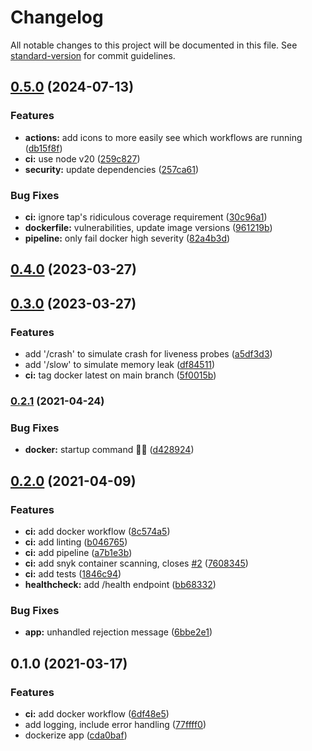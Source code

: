 # Changelog

All notable changes to this project will be documented in this file. See [standard-version](https://github.com/conventional-changelog/standard-version) for commit guidelines.

## [0.5.0](https://github.com/julie-ng/hello-welt/compare/v0.4.0...v0.5.0) (2024-07-13)


### Features

* **actions:** add icons to more easily see which workflows are running ([db15f8f](https://github.com/julie-ng/hello-welt/commit/db15f8f7980815a6c406a0d1b4eaa845b433fba0))
* **ci:** use node v20 ([259c827](https://github.com/julie-ng/hello-welt/commit/259c827d407f2676cf42d194f7e26ba120d36a7e))
* **security:** update dependencies ([257ca61](https://github.com/julie-ng/hello-welt/commit/257ca61049d380a0ab4a4c35396b330e36be308a))


### Bug Fixes

* **ci:** ignore tap's ridiculous coverage requirement ([30c96a1](https://github.com/julie-ng/hello-welt/commit/30c96a17fc75fd0b48fe351d70295dfffea61dad))
* **dockerfile:** vulnerabilities, update image versions ([961219b](https://github.com/julie-ng/hello-welt/commit/961219b3e9db53d2f3f6817a5f51242f4291f408))
* **pipeline:** only fail docker high severity ([82a4b3d](https://github.com/julie-ng/hello-welt/commit/82a4b3d8ef75b29d1752efdc8f53f2813732ca11))

## [0.4.0](https://github.com/julie-ng/hello-welt/compare/v0.3.0...v0.4.0) (2023-03-27)

## [0.3.0](https://github.com/julie-ng/hello-welt/compare/v0.2.1...v0.3.0) (2023-03-27)


### Features

* add '/crash' to simulate crash for liveness probes ([a5df3d3](https://github.com/julie-ng/hello-welt/commit/a5df3d37be81dbdb713d1e9fbc3719ab24757dce))
* add '/slow' to simulate memory leak ([df84511](https://github.com/julie-ng/hello-welt/commit/df845115fa68e0eca4b00862f69039919ca7d968))
* **ci:** tag docker latest on main branch ([5f0015b](https://github.com/julie-ng/hello-welt/commit/5f0015b51178d9ba2b5c46ea01da35b1b4e64a3c))

### [0.2.1](https://github.com/julie-ng/hello-welt/compare/v0.2.0...v0.2.1) (2021-04-24)


### Bug Fixes

* **docker:** startup command 🤦‍♀️ ([d428924](https://github.com/julie-ng/hello-welt/commit/d428924163249599594c7b3a17870c2a5d76dad2))

## [0.2.0](https://github.com/julie-ng/hello-welt/compare/v0.1.0...v0.2.0) (2021-04-09)


### Features

* **ci:** add docker workflow ([8c574a5](https://github.com/julie-ng/hello-welt/commit/8c574a5f4fd7ea65be1fb70b49bdbce7f72b048f))
* **ci:** add linting ([b046765](https://github.com/julie-ng/hello-welt/commit/b046765c130945f9015b337b9555509b16bac40b))
* **ci:** add pipeline ([a7b1e3b](https://github.com/julie-ng/hello-welt/commit/a7b1e3badf79403a13de1c11b89521e39ea0222d))
* **ci:** add snyk container scanning, closes [#2](https://github.com/julie-ng/hello-welt/issues/2) ([7608345](https://github.com/julie-ng/hello-welt/commit/7608345093a0319721c84b9e9c6ef0f152fb4830))
* **ci:** add tests ([1846c94](https://github.com/julie-ng/hello-welt/commit/1846c9437486c1c7ab12b95fe94cbfc05f58ede4))
* **healthcheck:** add /health endpoint ([bb68332](https://github.com/julie-ng/hello-welt/commit/bb68332ef19c72ece0807c07be1bcbca78c79875))


### Bug Fixes

* **app:** unhandled rejection message ([6bbe2e1](https://github.com/julie-ng/hello-welt/commit/6bbe2e18b8d665a7334cc73fc6cd46a8238f1ed8))

## 0.1.0 (2021-03-17)


### Features

* **ci:** add docker workflow ([6df48e5](https://github.com/julie-ng/hello-welt/commit/6df48e574e8d3680b9146def95b73628146903ad))
* add logging, include error handling ([77ffff0](https://github.com/julie-ng/hello-welt/commit/77ffff0f565eb88fc4ceb272ad71e5064858302b))
* dockerize app ([cda0baf](https://github.com/julie-ng/hello-welt/commit/cda0baf815b9c2daca3d70eee21521ed10fb4185))
